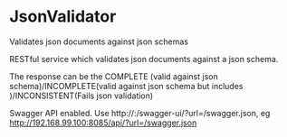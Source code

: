 # JsonValidator
Validates json documents against json schemas

RESTful service which validates json documents against a json schema.

The response can be the COMPLETE (valid against json schema)/INCOMPLETE(valid against json schema but includes )/INCONSISTENT(Fails json validation)

Swagger API enabled. Use http://<hostname>:/swagger-ui/?url=/swagger.json, eg http://192.168.99.100:8085/api/?url=/swagger.json
